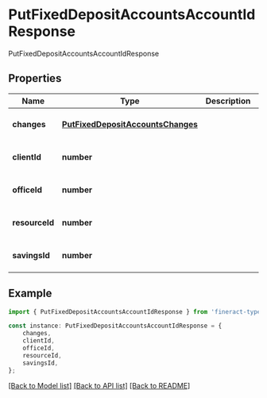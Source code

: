 # PutFixedDepositAccountsAccountIdResponse

PutFixedDepositAccountsAccountIdResponse

## Properties

Name | Type | Description | Notes
------------ | ------------- | ------------- | -------------
**changes** | [**PutFixedDepositAccountsChanges**](PutFixedDepositAccountsChanges.md) |  | [optional] [default to undefined]
**clientId** | **number** |  | [optional] [default to undefined]
**officeId** | **number** |  | [optional] [default to undefined]
**resourceId** | **number** |  | [optional] [default to undefined]
**savingsId** | **number** |  | [optional] [default to undefined]

## Example

```typescript
import { PutFixedDepositAccountsAccountIdResponse } from 'fineract-typescript-client';

const instance: PutFixedDepositAccountsAccountIdResponse = {
    changes,
    clientId,
    officeId,
    resourceId,
    savingsId,
};
```

[[Back to Model list]](../README.md#documentation-for-models) [[Back to API list]](../README.md#documentation-for-api-endpoints) [[Back to README]](../README.md)
